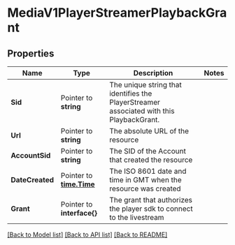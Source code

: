 # MediaV1PlayerStreamerPlaybackGrant

## Properties

Name | Type | Description | Notes
------------ | ------------- | ------------- | -------------
**Sid** | Pointer to **string** | The unique string that identifies the PlayerStreamer associated with this PlaybackGrant. |
**Url** | Pointer to **string** | The absolute URL of the resource |
**AccountSid** | Pointer to **string** | The SID of the Account that created the resource |
**DateCreated** | Pointer to [**time.Time**](time.Time.md) | The ISO 8601 date and time in GMT when the resource was created |
**Grant** | Pointer to **interface{}** | The grant that authorizes the player sdk to connect to the livestream |

[[Back to Model list]](../README.md#documentation-for-models) [[Back to API list]](../README.md#documentation-for-api-endpoints) [[Back to README]](../README.md)


